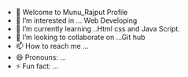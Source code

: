 - 👋 Welcome to Munu_Rajput Profile
- 👀 I’m interested in ... Web Developing 
- 🌱 I’m currently learning ..Html css and Java Script.
- 💞️ I’m looking to collaborate on ...Git hub
- 📫 How to reach me ...
- 😄 Pronouns: ...
- ⚡ Fun fact: ...

<!---
Munu-Rajput/Munu-Rajput is a ✨ special ✨ repository because its `README.md` (this file) appears on your GitHub profile.
You can click the Preview link to take a look at your changes.
--->
